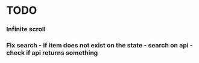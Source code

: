 # TODO

### Infinite scroll

### Fix search - if item does not exist on the state - search on api - check if api returns something

